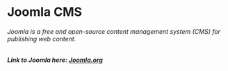 # Joomla CMS
###### Joomla is a free and open-source content management system (CMS) for publishing web content.
##### Link to Joomla here: [Joomla.org](https://www.joomla.org/)